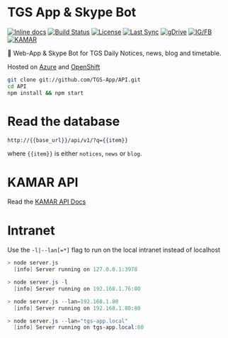 # TGS App & Skype Bot
[![Inline docs](http://inch-ci.org/github/tgs-app/api.svg?branch=master)](http://inch-ci.org/github/tgs-app/api)
[![Build Status](https://travis-ci.org/TGS-App/API.svg?branch=master)](https://travis-ci.org/TGS-App/API)
[![License](https://img.shields.io/badge/license-MIT-yellow.svg?style=flat)](LICENSE)
[![Last Sync](http://kyle2.azurewebsites.net/badge.svg?i=0)](http://tgs.kyle.cf)
[![gDrive](http://kyle2.azurewebsites.net/badge.svg?i=1)](http://tgs.kyle.cf)
[![IG/FB](http://kyle2.azurewebsites.net/badge.svg?i=2)](http://tgs.kyle.cf)
[![KAMAR](http://kyle2.azurewebsites.net/badge.svg?i=3)](http://tgs.kyle.cf)

:school: Web-App & Skype Bot for TGS Daily Notices, news, blog and timetable.   

Hosted on [Azure](http://kyle2.azurewebsites.net) and [OpenShift](http://tgs.kyle.cf)

```sh
git clone git://github.com/TGS-App/API.git
cd API
npm install && npm start
```

# Read the database
```handlebars
http://{{base_url}}/api/v1/?q={{item}}
```   

where `{{item}}` is either `notices`, `news` or `blog`.

# KAMAR API

Read the [KAMAR API Docs](KAMAR)

# Intranet

Use the `-l|--lan[=*]` flag to run on the local intranet instead of localhost
```powershell
> node server.js
  [info] Server running on 127.0.0.1:3978

> node server.js -l
  [info] Server running on 192.168.1.76:80

> node server.js --lan=192.168.1.80
  [info] Server running on 192.168.1.80:80

> node server.js --lan="tgs-app.local"
  [info] Server running on tgs-app.local:80
```